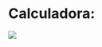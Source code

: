 # Calculadora:
![](https://res.cloudinary.com/db9wh5uvt/image/upload/c_scale,w_454/v1625660284/calculadora_zwsuol.png)
